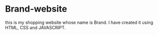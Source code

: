 # Brand-website
this is my shopping website whose name is Brand. I have created it using HTML, CSS and JAVASCRIPT.
